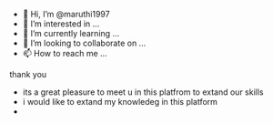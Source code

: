 - 👋 Hi, I’m @maruthi1997
- 👀 I’m interested in ...
- 🌱 I’m currently learning ...
- 💞️ I’m looking to collaborate on ...
- 📫 How to reach me ...

<!---
maruthi1997/maruthi1997 is a ✨ special ✨ repository because its `README.md` (this file) appears on your GitHub profile.
You can click the Preview link to take a look at your changes.
--->thank you
- its a great pleasure to meet u in this platfrom to extand our skills
- i would like to extand my knowledeg in this platform 
- 
